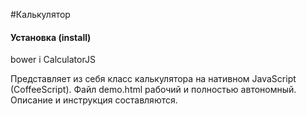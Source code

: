 #Калькулятор

#### Установка (install)
bower i CalculatorJS

Представляет из себя класс калькулятора на нативном JavaScript (CoffeeScript). Файл demo.html рабочий и полностью автономный. 
Описание и инструкция составляются.